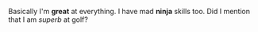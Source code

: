 Basically I'm **great** at everything. I have mad **ninja** skills too. Did I mention that I am *superb* at golf?
